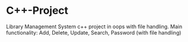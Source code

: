 # C++-Project
Library Management System
c++ project in oops with file handling.
Main functionality: Add, Delete, Update, Search, Password (with file handling) 

